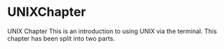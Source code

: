 # UNIXChapter
UNIX Chapter
This is an introduction to using UNIX via the terminal.  This chapter has been split into two parts.  
